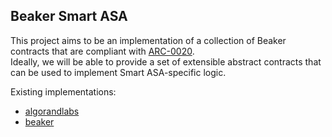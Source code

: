 ## Beaker Smart ASA

This project aims to be an implementation of a collection of Beaker contracts that are compliant with [ARC-0020](https://github.com/algorandfoundation/ARCs/blob/main/ARCs/arc-0020.md).  
Ideally, we will be able to provide a set of extensible abstract contracts that can be used to implement Smart ASA-specific logic.

Existing implementations:
- [algorandlabs](https://github.com/algorandlabs/smart-asa)
- [beaker](https://github.com/algorand-devrel/beaker/blob/36fe1fc24f90f173fd13f8bf748995753caf7420/beaker/contracts/arcs/arc20.py)